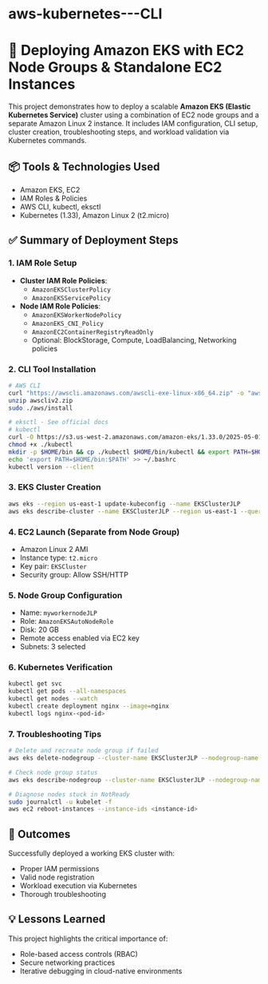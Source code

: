 # aws-kubernetes---CLI

# 🚀 Deploying Amazon EKS with EC2 Node Groups & Standalone EC2 Instances

This project demonstrates how to deploy a scalable **Amazon EKS (Elastic Kubernetes Service)** cluster using a combination of EC2 node groups and a separate Amazon Linux 2 instance. It includes IAM configuration, CLI setup, cluster creation, troubleshooting steps, and workload validation via Kubernetes commands.

## 📦 Tools & Technologies Used
- Amazon EKS, EC2
- IAM Roles & Policies
- AWS CLI, kubectl, eksctl
- Kubernetes (1.33), Amazon Linux 2 (t2.micro)

## ✅ Summary of Deployment Steps
### 1. IAM Role Setup
- **Cluster IAM Role Policies**:
  - `AmazonEKSClusterPolicy`
  - `AmazonEKSServicePolicy`
- **Node IAM Role Policies**:
  - `AmazonEKSWorkerNodePolicy`
  - `AmazonEKS_CNI_Policy`
  - `AmazonEC2ContainerRegistryReadOnly`
  - Optional: BlockStorage, Compute, LoadBalancing, Networking policies

### 2. CLI Tool Installation
```bash
# AWS CLI
curl "https://awscli.amazonaws.com/awscli-exe-linux-x86_64.zip" -o "awscliv2.zip"
unzip awscliv2.zip
sudo ./aws/install

# eksctl - See official docs
# kubectl
curl -O https://s3.us-west-2.amazonaws.com/amazon-eks/1.33.0/2025-05-01/bin/linux/amd64/kubectl
chmod +x ./kubectl
mkdir -p $HOME/bin && cp ./kubectl $HOME/bin/kubectl && export PATH=$HOME/bin:$PATH
echo 'export PATH=$HOME/bin:$PATH' >> ~/.bashrc
kubectl version --client
```

### 3. EKS Cluster Creation
```bash
aws eks --region us-east-1 update-kubeconfig --name EKSClusterJLP
aws eks describe-cluster --name EKSClusterJLP --region us-east-1 --query cluster.status
```

### 4. EC2 Launch (Separate from Node Group)
- Amazon Linux 2 AMI
- Instance type: `t2.micro`
- Key pair: `EKSCluster`
- Security group: Allow SSH/HTTP

### 5. Node Group Configuration
- Name: `myworkernodeJLP`
- Role: `AmazonEKSAutoNodeRole`
- Disk: 20 GB
- Remote access enabled via EC2 key
- Subnets: 3 selected

### 6. Kubernetes Verification
```bash
kubectl get svc
kubectl get pods --all-namespaces
kubectl get nodes --watch
kubectl create deployment nginx --image=nginx
kubectl logs nginx-<pod-id>
```

### 7. Troubleshooting Tips
```bash
# Delete and recreate node group if failed
aws eks delete-nodegroup --cluster-name EKSClusterJLP --nodegroup-name myworkernodeJLP --region us-east-1

# Check node group status
aws eks describe-nodegroup --cluster-name EKSClusterJLP --nodegroup-name myworkernodeJLP --region us-east-1 --query nodegroup.status

# Diagnose nodes stuck in NotReady
sudo journalctl -u kubelet -f
aws ec2 reboot-instances --instance-ids <instance-id>
```

## 🌟 Outcomes
Successfully deployed a working EKS cluster with:
- Proper IAM permissions
- Valid node registration
- Workload execution via Kubernetes
- Thorough troubleshooting

## 💡 Lessons Learned
This project highlights the critical importance of:
- Role-based access controls (RBAC)
- Secure networking practices
- Iterative debugging in cloud-native environments
